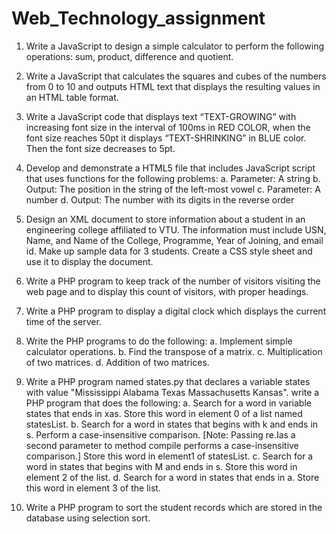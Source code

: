# Web_Technology_assignment

1. Write a JavaScript to design a simple calculator to perform the following operations: sum, product, difference and quotient.

2. Write a JavaScript that calculates the squares and cubes of the numbers from 0 to 10 and outputs HTML text that displays the resulting values in an HTML table format.

3. Write a JavaScript code that displays text “TEXT-GROWING” with increasing font size in the interval of 100ms in RED COLOR, when the font size reaches 50pt it displays “TEXT-SHRINKING” in BLUE color. Then the font size decreases to 5pt.

4. Develop and demonstrate a HTML5 file that includes JavaScript script that uses functions for the following problems:
a. Parameter: A string
b. Output: The position in the string of the left-most vowel
c. Parameter: A number
d. Output: The number with its digits in the reverse order

5. Design an XML document to store information about a student in an engineering college affiliated to VTU. The information must include USN, Name, and Name of the College, Programme, Year of Joining, and email id. Make up sample data for 3 students. Create a CSS style sheet and use it to display the document.

6. Write a PHP program to keep track of the number of visitors visiting the web page and to display this count of visitors, with proper headings.

7. Write a PHP program to display a digital clock which displays the current time of the server.

8. Write the PHP programs to do the following:
a. Implement simple calculator operations.
b. Find the transpose of a matrix.
c. Multiplication of two matrices.
d. Addition of two matrices.

9. Write a PHP program named states.py that declares a variable states with value "Mississippi Alabama Texas Massachusetts Kansas". write a PHP program that does the following:
a. Search for a word in variable states that ends in xas. Store this word in element 0 of a list named statesList.
b. Search for a word in states that begins with k and ends in s. Perform a case-insensitive comparison. [Note: Passing re.Ias a second parameter to method compile performs a case-insensitive comparison.] Store this word in element1 of statesList.
c. Search for a word in states that begins with M and ends in s. Store this word in element 2 of the list.
d. Search for a word in states that ends in a. Store this word in element 3 of the list.

10. Write a PHP program to sort the student records which are stored in the database using selection sort.
